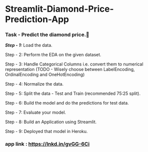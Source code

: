 # Streamlit-Diamond-Price-Prediction-App



### Task - Predict the diamond price.💎


***Step - 1:*** Load the data.

Step - 2: Perform the EDA on the given dataset.

Step - 3: Handle Categorical Columns i.e. convert them to numerical representation (TODO - Wisely choose between LabelEncoding, OrdinalEncoding and OneHotEncoding)

Step - 4: Normalize the data.

Step - 5: Split the data - Test and Train (recommended 75:25 split).

Step - 6: Build the model and do the predictions for test data.

Step - 7: Evaluate your model.

Step - 8: Build an Application using Streamlit.

Step - 9: Deployed that model in Heroku.


### app link : https://lnkd.in/gvGG-6Ci
